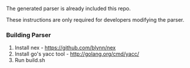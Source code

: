 The generated parser is already included this repo.

These instructions are only required for developers modifying the
parser.

### Building Parser

1.  Install nex - https://github.com/blynn/nex
2.  Install go's yacc tool - http://golang.org/cmd/yacc/
3.  Run build.sh
